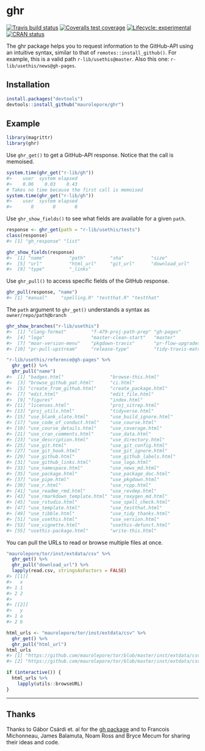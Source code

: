 
<!-- README.md is generated from README.Rmd. Please edit that file -->

# ghr

<!-- badges: start -->

[![Travis build
status](https://travis-ci.org/maurolepore/ghr.svg?branch=master)](https://travis-ci.org/maurolepore/ghr)
[![Coveralls test
coverage](https://coveralls.io/repos/github/maurolepore/ghr/badge.svg)](https://coveralls.io/r/maurolepore/ghr?branch=master)
[![Lifecycle:
experimental](https://img.shields.io/badge/lifecycle-experimental-orange.svg)](https://www.tidyverse.org/lifecycle/#experimental)
[![CRAN
status](https://www.r-pkg.org/badges/version/ghr)](https://cran.r-project.org/package=ghr)
<!-- badges: end -->

The ghr package helps you to request information to the GitHub-API using
an intuitive syntax, similar to that of `remotes::install_github()`. For
example, this is a valid path `r-lib/usethis@master`. Also this one:
`r-lib/usethis/news@gh-pages`.

## Installation

``` r
install.packages("devtools")
devtools::install_github("maurolepore/ghr")
```

## Example

``` r
library(magrittr)
library(ghr)
```

Use `ghr_get()` to get a GitHub-API response. Notice that the call is
memoised.

``` r
system.time(ghr_get("r-lib/gh"))
#>    user  system elapsed 
#>    0.06    0.03    0.43
# Takes no time because the first call is memoised
system.time(ghr_get("r-lib/gh"))
#>    user  system elapsed 
#>       0       0       0
```

Use `ghr_show_fields()` to see what fields are available for a given
`path`.

``` r
response <- ghr_get(path = "r-lib/usethis/tests")
class(response)
#> [1] "gh_response" "list"

ghr_show_fields(response)
#>  [1] "name"         "path"         "sha"          "size"        
#>  [5] "url"          "html_url"     "git_url"      "download_url"
#>  [9] "type"         "_links"
```

Use `ghr_pull()` to access specific fields of the GitHub response.

``` r
ghr_pull(response, "name")
#> [1] "manual"     "spelling.R" "testthat.R" "testthat"
```

The `path` argument to `ghr_get()` understands a syntax as
`owner/repo/path@branch`

``` r
ghr_show_branches("r-lib/usethis")
#>  [1] "clang-format"         "f-479-proj-path-prep" "gh-pages"            
#>  [4] "logo"                 "master-clean-start"   "master"              
#>  [7] "moar-version-menu"    "pkgdown-travis"       "pr-flow-upgrades"    
#> [10] "pr-pull-upstream"     "release-type"         "tidy-travis-matrix"

"r-lib/usethis/reference@gh-pages" %>% 
  ghr_get() %>% 
  ghr_pull("name")
#>  [1] "badges.html"                 "browse-this.html"           
#>  [3] "browse_github_pat.html"      "ci.html"                    
#>  [5] "create_from_github.html"     "create_package.html"        
#>  [7] "edit.html"                   "edit_file.html"             
#>  [9] "figures"                     "index.html"                 
#> [11] "licenses.html"               "proj_sitrep.html"           
#> [13] "proj_utils.html"             "tidyverse.html"             
#> [15] "use_blank_slate.html"        "use_build_ignore.html"      
#> [17] "use_code_of_conduct.html"    "use_course.html"            
#> [19] "use_course_details.html"     "use_coverage.html"          
#> [21] "use_cran_comments.html"      "use_data.html"              
#> [23] "use_description.html"        "use_directory.html"         
#> [25] "use_git.html"                "use_git_config.html"        
#> [27] "use_git_hook.html"           "use_git_ignore.html"        
#> [29] "use_github.html"             "use_github_labels.html"     
#> [31] "use_github_links.html"       "use_logo.html"              
#> [33] "use_namespace.html"          "use_news_md.html"           
#> [35] "use_package.html"            "use_package_doc.html"       
#> [37] "use_pipe.html"               "use_pkgdown.html"           
#> [39] "use_r.html"                  "use_rcpp.html"              
#> [41] "use_readme_rmd.html"         "use_revdep.html"            
#> [43] "use_rmarkdown_template.html" "use_roxygen_md.html"        
#> [45] "use_rstudio.html"            "use_spell_check.html"       
#> [47] "use_template.html"           "use_testthat.html"          
#> [49] "use_tibble.html"             "use_tidy_thanks.html"       
#> [51] "use_usethis.html"            "use_version.html"           
#> [53] "use_vignette.html"           "usethis-defunct.html"       
#> [55] "usethis-package.html"        "write-this.html"
```

You can pull the URLs to read or browse multiple files at once.

``` r
"maurolepore/tor/inst/extdata/csv" %>% 
  ghr_get() %>% 
  ghr_pull("download_url") %>%
  lapply(read.csv, stringsAsFactors = FALSE)
#> [[1]]
#>   x
#> 1 1
#> 2 2
#> 
#> [[2]]
#>   y
#> 1 a
#> 2 b
```

``` r
html_urls <- "maurolepore/tor/inst/extdata/csv" %>% 
  ghr_get() %>% 
  ghr_pull("html_url")
html_urls
#> [1] "https://github.com/maurolepore/tor/blob/master/inst/extdata/csv/csv1.csv"
#> [2] "https://github.com/maurolepore/tor/blob/master/inst/extdata/csv/csv2.csv"

if (interactive()) {
  html_urls %>% 
    lapply(utils::browseURL)
}
```

-----

## Thanks

Thanks to Gábor Csárdi et. al for the [gh
package](https://github.com/r-lib/gh) and to Francois Michonneau, James
Balamuta, Noam Ross and Bryce Mecum for sharing their ideas and code.
